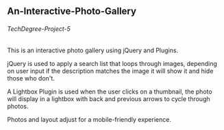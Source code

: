 ## An-Interactive-Photo-Gallery
###### TechDegree-Project-5
 
This is an interactive photo gallery using jQuery and Plugins.

jQuery is used to apply a search list that loops through images, depending on user input if the description matches the image it will show it and hide those who don't.

A Lightbox Plugin is used when the user clicks on a thumbnail, the photo will display in a lightbox with back and previous arrows to cycle through photos.

Photos and layout adjust for a mobile-friendly experience.
